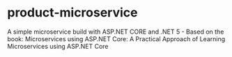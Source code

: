 # product-microservice
A simple microservice build with ASP.NET CORE and .NET 5 - Based on the book: Microservices using ASP.NET Core: A Practical Approach of Learning Microservices using ASP.NET Core
